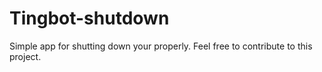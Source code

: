 # Tingbot-shutdown
Simple app for shutting down your properly. Feel free to contribute to this project.
